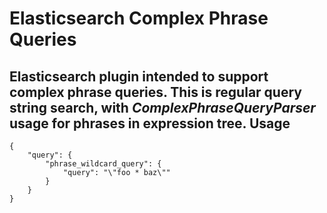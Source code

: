 # Elasticsearch Complex Phrase Queries
Elasticsearch plugin intended to support complex phrase queries.
This is regular query string search, with *ComplexPhraseQueryParser* usage for
phrases in expression tree.
Usage
-----
    {
        "query": {
            "phrase_wildcard_query": {
                "query": "\"foo * baz\""
            }
        }
    }
